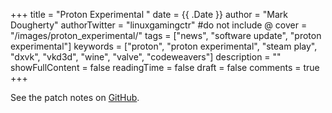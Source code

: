 +++
title = "Proton Experimental "
date = {{ .Date }}
author = "Mark Dougherty"
authorTwitter = "linuxgamingctr" #do not include @
cover = "/images/proton_experimental/"
tags = ["news", "software update", "proton experimental"]
keywords = ["proton", "proton experimental", "steam play", "dxvk", "vkd3d", "wine", "valve", "codeweavers"]
description = ""
showFullContent = false
readingTime = false
draft = false
comments = true
+++


See the patch notes on [GitHub](https://github.com/ValveSoftware/Proton/wiki/Changelog).
